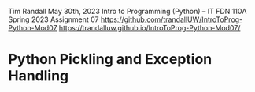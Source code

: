 Tim Randall
May 30th, 2023
Intro to Programming (Python) – IT FDN 110A Spring 2023
Assignment 07
https://github.com/trandallUW/IntroToProg-Python-Mod07
https://trandalluw.github.io/IntroToProg-Python-Mod07/

# Python Pickling and Exception Handling
